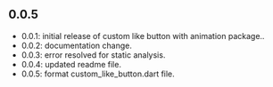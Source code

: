 ## 0.0.5

- 0.0.1: initial release of custom like button with animation package..
- 0.0.2: documentation change.
- 0.0.3: error resolved for static analysis.
- 0.0.4: updated readme file.
- 0.0.5: format custom_like_button.dart file.
